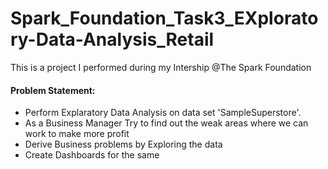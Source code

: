 # Spark_Foundation_Task3_EXploratory-Data-Analysis_Retail
This is a project I performed during my Intership @The Spark Foundation


#### Problem Statement:
* Perform Explaratory Data Analysis on data set 'SampleSuperstore'.
* As a Business Manager Try to find out the weak areas where we can work to make more profit 
* Derive Business problems by Exploring the data
* Create Dashboards for the same
